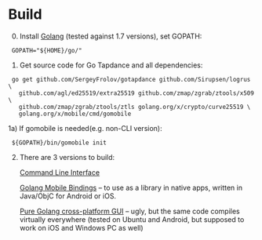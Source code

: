 # Build
0) Install [Golang](https://golang.org/dl/) (tested against 1.7 versions), set GOPATH:
```
 GOPATH="${HOME}/go/"
```
1) Get source code for Go Tapdance and all dependencies:
```
 go get github.com/SergeyFrolov/gotapdance github.com/Sirupsen/logrus \
   github.com/agl/ed25519/extra25519 github.com/zmap/zgrab/ztools/x509 \
   github.com/zmap/zgrab/ztools/ztls golang.org/x/crypto/curve25519 \
   golang.org/x/mobile/cmd/gomobile  
```
1a) If gomobile is needed(e.g. non-CLI version):
```
 ${GOPATH}/bin/gomobile init
```
2) There are 3 versions to build:

   [Command Line Interface](cli/README.md)
   
   [Golang Mobile Bindings](proxybind/README.md) – to use as a library in native apps, written in Java/ObjC for Android or iOS.
  
   [Pure Golang cross-platform GUI](gui/README.md) – ugly, but the same code compiles virtually everywhere (tested on Ubuntu and Android, but supposed to work on iOS and Windows PC as well)
